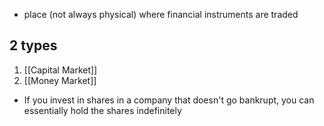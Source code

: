 - place (not always physical) where financial instruments are traded
## 2 types
1. [[Capital Market]]
2. [[Money Market]]

- If you invest in shares in a company that doesn't go bankrupt, you can essentially hold the shares indefinitely